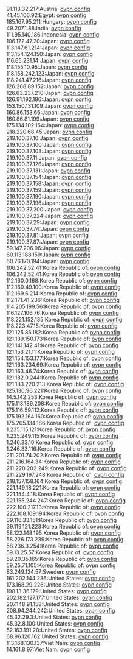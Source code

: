 91.113.32.217:Austria: [ovpn config](vpn/91_113_32_217.ovpn)  
41.45.106.92:Egypt: [ovpn config](vpn/41_45_106_92.ovpn)  
185.167.95.211:Hungary: [ovpn config](vpn/185_167_95_211.ovpn)  
49.207.1.88:India: [ovpn config](vpn/49_207_1_88.ovpn)  
111.95.140.186:Indonesia: [ovpn config](vpn/111_95_140_186.ovpn)  
106.172.47.20:Japan: [ovpn config](vpn/106_172_47_20.ovpn)  
113.147.61.214:Japan: [ovpn config](vpn/113_147_61_214.ovpn)  
113.154.124.150:Japan: [ovpn config](vpn/113_154_124_150.ovpn)  
116.65.231.14:Japan: [ovpn config](vpn/116_65_231_14.ovpn)  
118.155.10.95:Japan: [ovpn config](vpn/118_155_10_95.ovpn)  
118.158.242.123:Japan: [ovpn config](vpn/118_158_242_123.ovpn)  
118.241.47.216:Japan: [ovpn config](vpn/118_241_47_216.ovpn)  
126.208.89.152:Japan: [ovpn config](vpn/126_208_89_152.ovpn)  
126.63.237.210:Japan: [ovpn config](vpn/126_63_237_210.ovpn)  
126.91.192.186:Japan: [ovpn config](vpn/126_91_192_186.ovpn)  
153.150.131.109:Japan: [ovpn config](vpn/153_150_131_109.ovpn)  
160.86.153.66:Japan: [ovpn config](vpn/160_86_153_66.ovpn)  
160.86.81.199:Japan: [ovpn config](vpn/160_86_81_199.ovpn)  
175.134.102.164:Japan: [ovpn config](vpn/175_134_102_164.ovpn)  
218.220.68.45:Japan: [ovpn config](vpn/218_220_68_45.ovpn)  
219.100.37.10:Japan: [ovpn config](vpn/219_100_37_10.ovpn)  
219.100.37.100:Japan: [ovpn config](vpn/219_100_37_100.ovpn)  
219.100.37.103:Japan: [ovpn config](vpn/219_100_37_103.ovpn)  
219.100.37.11:Japan: [ovpn config](vpn/219_100_37_11.ovpn)  
219.100.37.126:Japan: [ovpn config](vpn/219_100_37_126.ovpn)  
219.100.37.131:Japan: [ovpn config](vpn/219_100_37_131.ovpn)  
219.100.37.154:Japan: [ovpn config](vpn/219_100_37_154.ovpn)  
219.100.37.158:Japan: [ovpn config](vpn/219_100_37_158.ovpn)  
219.100.37.159:Japan: [ovpn config](vpn/219_100_37_159.ovpn)  
219.100.37.190:Japan: [ovpn config](vpn/219_100_37_190.ovpn)  
219.100.37.196:Japan: [ovpn config](vpn/219_100_37_196.ovpn)  
219.100.37.200:Japan: [ovpn config](vpn/219_100_37_200.ovpn)  
219.100.37.224:Japan: [ovpn config](vpn/219_100_37_224.ovpn)  
219.100.37.29:Japan: [ovpn config](vpn/219_100_37_29.ovpn)  
219.100.37.74:Japan: [ovpn config](vpn/219_100_37_74.ovpn)  
219.100.37.81:Japan: [ovpn config](vpn/219_100_37_81.ovpn)  
219.100.37.87:Japan: [ovpn config](vpn/219_100_37_87.ovpn)  
59.147.206.96:Japan: [ovpn config](vpn/59_147_206_96.ovpn)  
60.113.188.159:Japan: [ovpn config](vpn/60_113_188_159.ovpn)  
60.76.170.194:Japan: [ovpn config](vpn/60_76_170_194.ovpn)  
106.242.52.41:Korea Republic of: [ovpn config](vpn/106_242_52_41.ovpn)  
106.242.52.41:Korea Republic of: [ovpn config](vpn/106_242_52_41.ovpn)  
112.160.0.168:Korea Republic of: [ovpn config](vpn/112_160_0_168.ovpn)  
112.160.49.100:Korea Republic of: [ovpn config](vpn/112_160_49_100.ovpn)  
112.169.6.214:Korea Republic of: [ovpn config](vpn/112_169_6_214.ovpn)  
112.171.41.236:Korea Republic of: [ovpn config](vpn/112_171_41_236.ovpn)  
114.205.199.56:Korea Republic of: [ovpn config](vpn/114_205_199_56.ovpn)  
116.127.106.76:Korea Republic of: [ovpn config](vpn/116_127_106_76.ovpn)  
118.221.152.135:Korea Republic of: [ovpn config](vpn/118_221_152_135.ovpn)  
118.223.47.15:Korea Republic of: [ovpn config](vpn/118_223_47_15.ovpn)  
121.125.86.182:Korea Republic of: [ovpn config](vpn/121_125_86_182.ovpn)  
121.139.150.173:Korea Republic of: [ovpn config](vpn/121_139_150_173.ovpn)  
121.141.142.41:Korea Republic of: [ovpn config](vpn/121_141_142_41.ovpn)  
121.153.21.11:Korea Republic of: [ovpn config](vpn/121_153_21_11.ovpn)  
121.154.153.177:Korea Republic of: [ovpn config](vpn/121_154_153_177.ovpn)  
121.163.234.69:Korea Republic of: [ovpn config](vpn/121_163_234_69.ovpn)  
121.163.46.74:Korea Republic of: [ovpn config](vpn/121_163_46_74.ovpn)  
121.182.0.244:Korea Republic of: [ovpn config](vpn/121_182_0_244.ovpn)  
121.183.220.213:Korea Republic of: [ovpn config](vpn/121_183_220_213.ovpn)  
125.130.96.221:Korea Republic of: [ovpn config](vpn/125_130_96_221.ovpn)  
14.5.142.253:Korea Republic of: [ovpn config](vpn/14_5_142_253.ovpn)  
175.113.189.208:Korea Republic of: [ovpn config](vpn/175_113_189_208.ovpn)  
175.116.59.112:Korea Republic of: [ovpn config](vpn/175_116_59_112.ovpn)  
175.192.164.160:Korea Republic of: [ovpn config](vpn/175_192_164_160.ovpn)  
175.205.134.186:Korea Republic of: [ovpn config](vpn/175_205_134_186.ovpn)  
1.235.115.121:Korea Republic of: [ovpn config](vpn/1_235_115_121.ovpn)  
1.235.249.115:Korea Republic of: [ovpn config](vpn/1_235_249_115.ovpn)  
1.246.33.10:Korea Republic of: [ovpn config](vpn/1_246_33_10.ovpn)  
1.246.33.116:Korea Republic of: [ovpn config](vpn/1_246_33_116.ovpn)  
211.201.74.202:Korea Republic of: [ovpn config](vpn/211_201_74_202.ovpn)  
211.216.164.34:Korea Republic of: [ovpn config](vpn/211_216_164_34.ovpn)  
211.220.202.249:Korea Republic of: [ovpn config](vpn/211_220_202_249.ovpn)  
211.229.197.248:Korea Republic of: [ovpn config](vpn/211_229_197_248.ovpn)  
218.157.158.164:Korea Republic of: [ovpn config](vpn/218_157_158_164.ovpn)  
221.149.18.221:Korea Republic of: [ovpn config](vpn/221_149_18_221.ovpn)  
221.154.4.18:Korea Republic of: [ovpn config](vpn/221_154_4_18.ovpn)  
221.155.244.247:Korea Republic of: [ovpn config](vpn/221_155_244_247.ovpn)  
222.100.217.13:Korea Republic of: [ovpn config](vpn/222_100_217_13.ovpn)  
222.108.109.194:Korea Republic of: [ovpn config](vpn/222_108_109_194.ovpn)  
39.116.33.151:Korea Republic of: [ovpn config](vpn/39_116_33_151.ovpn)  
39.119.121.223:Korea Republic of: [ovpn config](vpn/39_119_121_223.ovpn)  
58.122.148.195:Korea Republic of: [ovpn config](vpn/58_122_148_195.ovpn)  
58.226.173.239:Korea Republic of: [ovpn config](vpn/58_226_173_239.ovpn)  
58.236.3.254:Korea Republic of: [ovpn config](vpn/58_236_3_254.ovpn)  
59.13.25.57:Korea Republic of: [ovpn config](vpn/59_13_25_57.ovpn)  
59.20.35.165:Korea Republic of: [ovpn config](vpn/59_20_35_165.ovpn)  
59.25.71.105:Korea Republic of: [ovpn config](vpn/59_25_71_105.ovpn)  
83.249.124.57:Sweden: [ovpn config](vpn/83_249_124_57.ovpn)  
161.202.144.236:United States: [ovpn config](vpn/161_202_144_236.ovpn)  
173.168.29.226:United States: [ovpn config](vpn/173_168_29_226.ovpn)  
198.13.36.179:United States: [ovpn config](vpn/198_13_36_179.ovpn)  
202.182.127.177:United States: [ovpn config](vpn/202_182_127_177.ovpn)  
207.148.91.158:United States: [ovpn config](vpn/207_148_91_158.ovpn)  
208.94.244.242:United States: [ovpn config](vpn/208_94_244_242.ovpn)  
45.32.29.3:United States: [ovpn config](vpn/45_32_29_3.ovpn)  
45.32.8.100:United States: [ovpn config](vpn/45_32_8_100.ovpn)  
52.163.191.20:United States: [ovpn config](vpn/52_163_191_20.ovpn)  
68.96.120.162:United States: [ovpn config](vpn/68_96_120_162.ovpn)  
113.168.130.137:Viet Nam: [ovpn config](vpn/113_168_130_137.ovpn)  
14.161.8.97:Viet Nam: [ovpn config](vpn/14_161_8_97.ovpn)  
